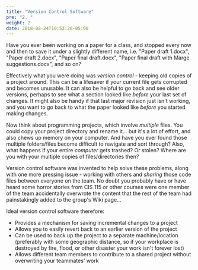 ```yaml
---
title: "Version Control Software"
pre: "2. "
weight: 2
date: 2018-08-24T10:53:26-05:00
---
```


Have you ever been working on a paper for a class, and stopped every now and then to save it under a slightly different name, i.e. "Paper draft 1.docx", "Paper draft 2.docx", "Paper final draft.docx", "Paper final draft with Marge suggestions.docx", and so on?

Effectively what you were doing was _version control_ - keeping old copies of a project around. This can be a lifesaver if your current file gets corrupted and becomes unusable.  It can also be helpful to go back and see older versions, perhaps to see what a section looked like _before_ your last set of changes.  It might also be handy if that last major revision just isn't working, and you want to go back to what the paper looked like _before_ you started making changes.

Now think about programming projects, which involve _multiple_ files.  You could copy your project directory and rename it... but it's a lot of effort, and also chews up memory on your computer.  And have you ever found those multiple folders/files become difficult to navigate and sort through?  Also, what happens if your entire _computer_ gets trashed?  Or stolen?  Where are you with your multiple copies of files/directories then?

Version control software was invented to help solve these problems, along with one more pressing issue - working with others and _sharing_ those code files between everyone on the team.  No doubt you probably have or have heard some horror stories from CIS 115 or other courses were one member of the team accidentally overwrote the content that the rest of the team had painstakingly added to the group's Wiki page...

Ideal version control software therefore:
* Provides a mechanism for saving incremental changes to a project 
* Allows you to easily revert back to an earlier version of the project 
* Can be used to back up the project to a separate machine/location (preferably with some geographic distance, so if your workplace is destroyed by fire, flood, or other disaster your work isn't forever lost)
* Allows different team members to contribute to a shared project without overwriting your teammates' work